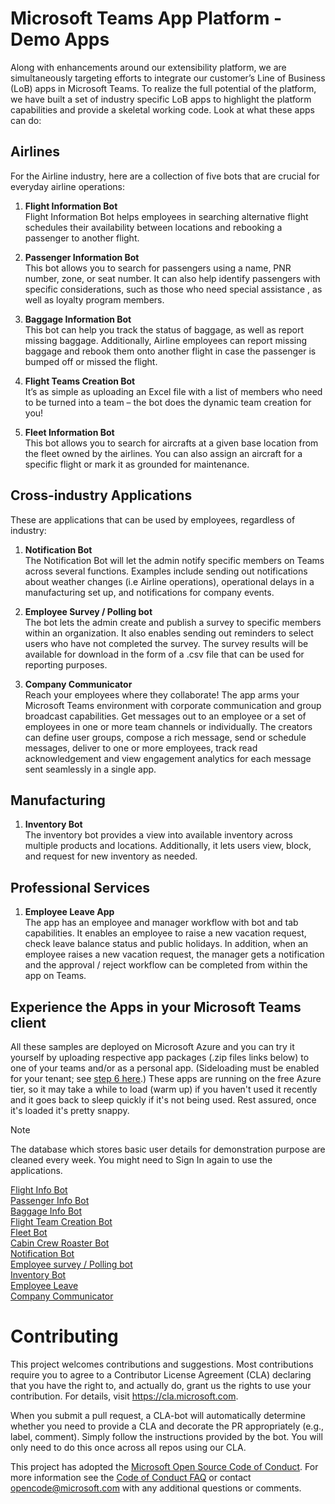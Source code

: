#  Microsoft Teams App Platform - Demo Apps
Along with enhancements around our extensibility platform, we are simultaneously targeting efforts to integrate our customer’s Line of Business (LoB) apps in Microsoft Teams. To realize the full potential of the platform, we have built a set of industry specific LoB apps to highlight the platform capabilities and provide a skeletal working code. Look at what these apps can do:


## Airlines

For the Airline industry, here are a collection of five bots that are crucial for everyday airline operations:

1. **Flight Information Bot**<br>
    Flight Information Bot helps employees in searching alternative flight schedules their availability between locations and rebooking a passenger to another flight.    

2. **Passenger Information Bot**<br>
    This bot allows you to search for passengers using a name, PNR number, zone, or seat number. It can also help identify passengers with specific considerations, such as those who need special assistance  , as well as loyalty program members.

3. **Baggage Information Bot**<br>
    This bot can help you track the status of baggage, as well as report missing baggage. Additionally, Airline employees can report missing baggage and rebook them   onto another flight in case the passenger is bumped off or missed the flight.

4. **Flight Teams Creation Bot**<br>
    It’s as simple as uploading an Excel file with a list of members who need to be turned into a team – the bot does the dynamic team creation for you!

5. **Fleet Information Bot**<br>
    This bot allows you to search for aircrafts at a given base location from the fleet owned by the airlines. You can also assign an aircraft for a specific flight or mark it as grounded for maintenance.<br>

## Cross-industry Applications 

These are applications that can be used by employees, regardless of industry:

1. **Notification Bot**<br>
    The Notification Bot will let the admin notify specific members on Teams across several functions. Examples include sending out notifications about weather changes (i.e Airline operations), operational delays in a manufacturing set up, and notifications for company events. 

2. **Employee Survey / Polling bot**<br>
    The bot lets the admin create and publish a survey to specific members within an organization. It also enables sending out reminders to select users who have not completed the survey. The survey results will be available for download in the form of a .csv file that can be used for reporting purposes. 

3. **Company Communicator**<br>
    Reach your employees where they collaborate! The app arms your Microsoft Teams environment with corporate communication and group broadcast capabilities. Get messages out to an employee or a set of employees in one or more team channels or individually. The creators can define user groups, compose a rich message, send or schedule messages, deliver to one or more employees, track read acknowledgement and view engagement analytics for each message sent seamlessly in a single app.

## Manufacturing

1. **Inventory Bot**<br>
    The inventory bot provides a view into available inventory across multiple products and locations. Additionally, it lets users view, block, and request for new inventory as needed.

## Professional Services 

1. **Employee Leave App**<br>
    The app has an employee and manager workflow with bot and tab capabilities. It enables an employee to raise a new vacation request, check leave balance status and public holidays. In addition, when an employee raises a new vacation request, the manager gets a notification and the approval / reject workflow can be completed from within the app on Teams.  

## Experience the Apps in your Microsoft Teams client

All these samples are deployed on Microsoft Azure and you can try it yourself by uploading respective app packages (.zip files links below) to one of your teams and/or as a personal app. (Sideloading must be enabled for your tenant; see [step 6 here](https://docs.microsoft.com/en-us/microsoftteams/platform/get-started/get-started-tenant#turn-on-microsoft-teams-for-your-organization).) These apps are running on the free Azure tier, so it may take a while to load (warm up) if you haven't used it recently and it goes back to sleep quickly if it's not being used. Rest assured, once it's loaded it's pretty snappy.

> [!NOTE]
> The database which stores basic user details for demonstration purpose are cleaned every week. You might need to Sign In again to use the applications.


[Flight Info Bot](Airline/FlightInfo/Manifest/Flight%20Info%20App%20Manifest.zip)<br>
[Passenger Info Bot](Airline/PassengerInfo/Manifest/Passenger%20Information%20App%20Manifest.zip)<br>
[Baggage Info Bot](Airline/BaggageInfo/Manifest/Baggage%20Info%20App%20Manifest.zip)<br>
[Flight Team Creation Bot](Airline/FlightTeamCreation/Manifest/Flight%20Team%20Creation%20App%20Manifest.zip)<br>
[Fleet Bot](Airline/FleetInfoBot/Manifest/FleetInfo%20App%20Manifest.zip)<br>
[Cabin Crew Roaster Bot](Airline/XAirlines/Manifest/Airlines%20Manifest.zip)<br>
[Notification Bot](Cross%20Vertical/NotificationBot/Manifest/Notification%20App.zip)<br>
[Employee survey / Polling bot](Cross%20Vertical/PollingBot/Manifest/Polling%20App%20Manifest.zip)<br>
[Inventory Bot](Manufacturing/InventoryBot/Manifest/Inventory%20App%20Manifest.zip)<br>
[Employee Leave](Professional%20Services/LeaveBot/Manifest/Leave%20App%20Manifest.zip)<br>
[Company Communicator](Cross%20Vertical/CompanyCommunicator/Manifest/Company%20Communicator%20App%20Manifest.zip)
<br>
# Contributing

This project welcomes contributions and suggestions.  Most contributions require you to agree to a
Contributor License Agreement (CLA) declaring that you have the right to, and actually do, grant us
the rights to use your contribution. For details, visit https://cla.microsoft.com.

When you submit a pull request, a CLA-bot will automatically determine whether you need to provide
a CLA and decorate the PR appropriately (e.g., label, comment). Simply follow the instructions
provided by the bot. You will only need to do this once across all repos using our CLA.

This project has adopted the [Microsoft Open Source Code of Conduct](https://opensource.microsoft.com/codeofconduct/).
For more information see the [Code of Conduct FAQ](https://opensource.microsoft.com/codeofconduct/faq/) or
contact [opencode@microsoft.com](mailto:opencode@microsoft.com) with any additional questions or comments.
